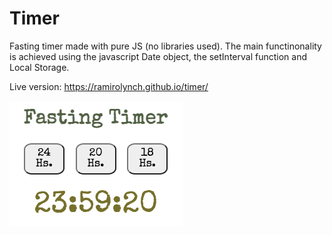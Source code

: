 # Timer
Fasting timer made with pure JS (no libraries used).
The main functinonality is achieved using the javascript Date object, the setInterval function and Local Storage.

Live version: 
https://ramirolynch.github.io/timer/

![alt text](/img/screenshot.png)


